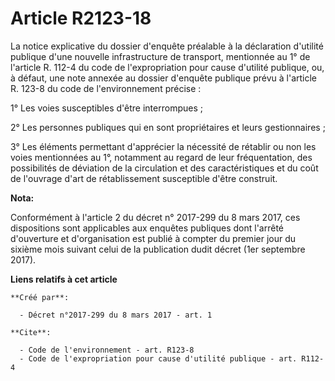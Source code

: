 # Article R2123-18

La notice explicative du dossier d'enquête préalable à la déclaration d'utilité publique d'une nouvelle infrastructure de
transport, mentionnée au 1° de l'article R. 112-4 du code de l'expropriation pour cause d'utilité publique, ou, à défaut, une
note annexée au dossier d'enquête publique prévu à l'article R. 123-8 du code de l'environnement précise : 

1° Les voies susceptibles d'être interrompues ; 

2° Les personnes publiques qui en sont propriétaires et leurs gestionnaires ; 

3° Les éléments permettant d'apprécier la nécessité de rétablir ou non les voies mentionnées au 1°, notamment au regard de
leur fréquentation, des possibilités de déviation de la circulation et des caractéristiques et du coût de l'ouvrage d'art de
rétablissement susceptible d'être construit.

**Nota:**

Conformément à l'article 2 du décret n° 2017-299 du 8 mars 2017, ces dispositions sont applicables aux enquêtes publiques
dont l'arrêté d'ouverture et d'organisation est publié à compter du premier jour du sixième mois suivant celui de la
publication dudit décret (1er septembre 2017).

**Liens relatifs à cet article**

	**Créé par**:

	  - Décret n°2017-299 du 8 mars 2017 - art. 1

	**Cite**:

	  - Code de l'environnement - art. R123-8
	  - Code de l'expropriation pour cause d'utilité publique - art. R112-4
